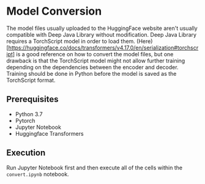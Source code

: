 # Model Conversion

The model files usually uploaded to the HuggingFace website aren't usually compatible with Deep Java Library without modification. Deep Java Library requires a TorchScript model in order to load them.
(Here)[https://huggingface.co/docs/transformers/v4.17.0/en/serialization#torchscript] is a good reference on how to convert the model files, but one drawback is that the TorchScript model might not allow
further training depending on the dependencies between the encoder and decoder. Training should be done in Python before the model is saved as the TorchScript format.

## Prerequisites

- Python 3.7
- Pytorch 
- Jupyter Notebook
- Huggingface Transformers


## Execution

Run Jupyter Notebook first and then execute all of the cells within the `convert.ipynb` notebook.
